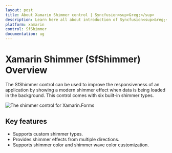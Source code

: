 ```yaml
---
layout: post
title: About Xamarin Shimmer control | Syncfusion<sup>&reg;</sup>
description: Learn here all about introduction of Syncfusion<sup>&reg;</sup> Xamarin Shimmer (SfShimmer) control, its elements and more.
platform: xamarin
control: SfShimmer
documentation: ug
---
```


# Xamarin Shimmer (SfShimmer) Overview

The SfShimmer control can be used to improve the responsiveness of an application by showing a modern shimmer effect when data is being loaded in the background. This control comes with six built-in shimmer types.

![The shimmer control for Xamarin.Forms](Overview_images/Shimmer_Syncfusion.gif)

## Key features

* Supports custom shimmer types.
* Provides shimmer effects from multiple directions.
* Supports shimmer color and shimmer wave color customization.

